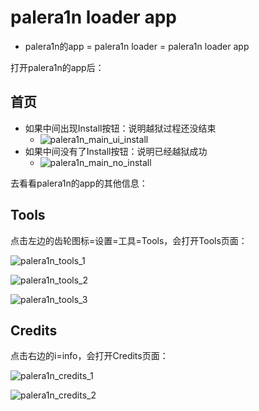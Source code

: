 # palera1n loader app

* palera1n的app = palera1n loader = palera1n loader app

打开palera1n的app后：

## 首页

* 如果中间出现Install按钮：说明越狱过程还没结束
  * ![palera1n_main_ui_install](../../assets/img/palera1n_main_ui_install.png)
* 如果中间没有了Install按钮：说明已经越狱成功
  * ![palera1n_main_no_install](../../assets/img/palera1n_main_no_install.png)

去看看palera1n的app的其他信息：

## Tools

点击左边的齿轮图标=设置=工具=Tools，会打开Tools页面：

![palera1n_tools_1](../../assets/img/palera1n_tools_1.png)

![palera1n_tools_2](../../assets/img/palera1n_tools_2.png)

![palera1n_tools_3](../../assets/img/palera1n_tools_3.png)

## Credits

点击右边的i=info，会打开Credits页面：

![palera1n_credits_1](../../assets/img/palera1n_credits_1.png)

![palera1n_credits_2](../../assets/img/palera1n_credits_2.png)
